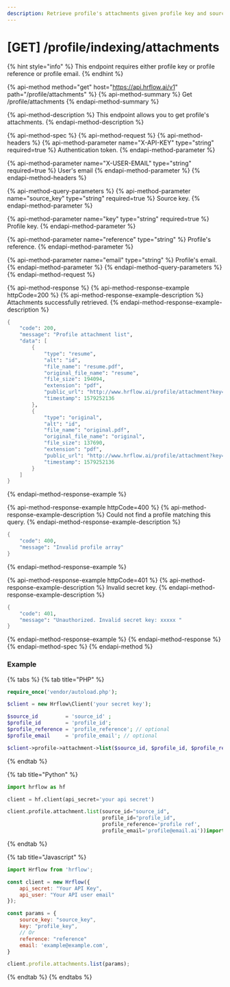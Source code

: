 ```yaml
---
description: Retrieve profile's attachments given profile key and source key.
---
```


# \[GET\] /profile/indexing/attachments

{% hint style="info" %}
This endpoint requires either profile key or profile reference or profile email.
{% endhint %}

{% api-method method="get" host="https://api.hrflow.ai/v1" path="/profile/attachments" %}
{% api-method-summary %}
Get /profile/attachments
{% endapi-method-summary %}

{% api-method-description %}
This endpoint allows you to get profile's attachments.
{% endapi-method-description %}

{% api-method-spec %}
{% api-method-request %}
{% api-method-headers %}
{% api-method-parameter name="X-API-KEY" type="string" required=true %}
Authentication token.
{% endapi-method-parameter %}

{% api-method-parameter name="X-USER-EMAIL" type="string" required=true %}
User's email
{% endapi-method-parameter %}
{% endapi-method-headers %}

{% api-method-query-parameters %}
{% api-method-parameter name="source\_key" type="string" required=true %}
Source key.
{% endapi-method-parameter %}

{% api-method-parameter name="key" type="string" required=true %}
Profile key.
{% endapi-method-parameter %}

{% api-method-parameter name="reference" type="string" %}
Profile's reference.
{% endapi-method-parameter %}

{% api-method-parameter name="email" type="string" %}
Profile's email.
{% endapi-method-parameter %}
{% endapi-method-query-parameters %}
{% endapi-method-request %}

{% api-method-response %}
{% api-method-response-example httpCode=200 %}
{% api-method-response-example-description %}
Attachments successfully retrieved.
{% endapi-method-response-example-description %}

```scheme
{
    "code": 200,
    "message": "Profile attachment list",
    "data": [
        {
            "type": "resume",
            "alt": "id",
            "file_name": "resume.pdf",
            "original_file_name": "resume",
            "file_size": 194094,
            "extension": "pdf",
            "public_url": "http://www.hrflow.ai/profile/attachment?key=key_value&type=resume",
            "timestamp": 1579252136
        },
        {
            "type": "original",
            "alt": "id",
            "file_name": "original.pdf",
            "original_file_name": "original",
            "file_size": 137690,
            "extension": "pdf",
            "public_url": "http://www.hrflow.ai/profile/attachment?key=key_value=&type=original",
            "timestamp": 1579252136
        }
    ]
}
```
{% endapi-method-response-example %}

{% api-method-response-example httpCode=400 %}
{% api-method-response-example-description %}
Could not find a profile matching this query.
{% endapi-method-response-example-description %}

```scheme
{
    "code": 400,
    "message": "Invalid profile array"
}
```
{% endapi-method-response-example %}

{% api-method-response-example httpCode=401 %}
{% api-method-response-example-description %}
Invalid secret key.
{% endapi-method-response-example-description %}

```scheme
{
    "code": 401,
    "message": "Unauthorized. Invalid secret key: xxxxx "
}
```
{% endapi-method-response-example %}
{% endapi-method-response %}
{% endapi-method-spec %}
{% endapi-method %}

### Example

{% tabs %}
{% tab title="PHP" %}
```php
require_once('vendor/autoload.php');

$client = new Hrflow\Client('your secret key');

$source_id         = 'source_id' ;
$profile_id        = 'profile_id';
$profile_reference = 'profile_reference'; // optional
$profile_email     = 'profile_email'; // optional

$client->profile->attachment->list($source_id, $profile_id, $profile_reference, $profile_email);
```
{% endtab %}

{% tab title="Python" %}
```python
import hrflow as hf

client = hf.client(api_secret='your api secret')

client.profile.attachment.list(source_id="source_id",
                               profile_id="profile_id",
                               profile_reference='profile ref',
                               profile_email='profile@email.ai'))import Hrflow from 'hrflow';
```
{% endtab %}

{% tab title="Javascript" %}
```javascript
import Hrflow from 'hrflow';

const client = new Hrflow({ 
    api_secret: "Your API Key",
    api_user: "Your API user email" 
});

const params = {
    source_key: "source_key",
    key: "profile_key",
    // Or
    reference: "reference"
    email: 'example@example.com',
}

client.profile.attachments.list(params);
```
{% endtab %}
{% endtabs %}

